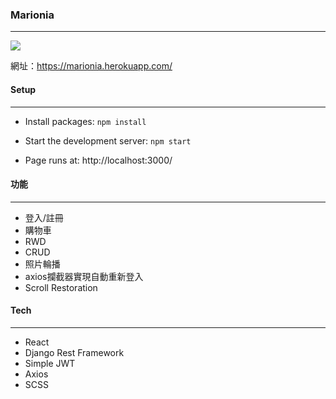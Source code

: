 ### Marionia 
------------

![](https://i.imgur.com/2MEDsSn.jpg)

網址：https://marionia.herokuapp.com/

#### Setup
------------
- Install packages: 
`npm install`

- Start the development server:
`npm start`

- Page runs at:
http://localhost:3000/

#### 功能

------------
- 登入/註冊
- 購物車
- RWD
- CRUD
- 照片輪播
- axios攔截器實現自動重新登入
- Scroll Restoration

#### Tech

------------

- React
- Django Rest Framework
- Simple JWT
- Axios
- SCSS
